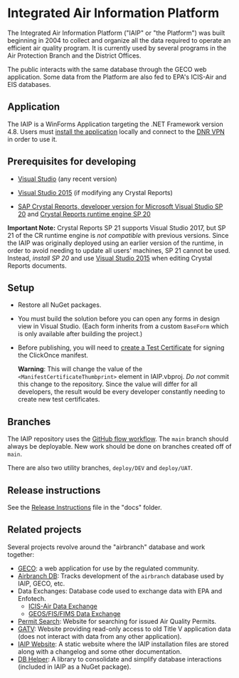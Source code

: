 # Integrated Air Information Platform

The Integrated Air Information Platform ("IAIP" or "the Platform") was built beginning in 2004 to collect and organize all the data required to operate an efficient air quality program. It is currently used by several programs in the Air Protection Branch and the District Offices.

The public interacts with the same database through the GECO web application. 
Some data from the Platform are also fed to EPA's ICIS-Air and EIS databases.

## Application

The IAIP is a WinForms Application targeting the .NET Framework version 4.8. Users must [install the application](https://iaip.gaepd.org/) locally and connect to the [DNR VPN](https://sslx.gta.ga.gov/dnr/) in order to use it.

## Prerequisites for developing

+ [Visual Studio](https://www.visualstudio.com/) (any recent version)

+ [Visual Studio 2015](https://my.visualstudio.com/Downloads?pid=1881) (if modifying any Crystal Reports)

+ [SAP Crystal Reports, developer version for Microsoft Visual Studio SP 20](http://downloads.businessobjects.com/akdlm/cr4vs2010/CRforVS_13_0_20.exe) and [Crystal Reports runtime engine SP 20](http://downloads.businessobjects.com/akdlm/cr4vs2010/CRforVS_redist_install_32bit_13_0_20.zip)

**Important Note:** Crystal Reports SP 21 supports Visual Studio 2017, but SP 21 of the CR runtime engine is *not compatible* with previous versions. Since the IAIP was originally deployed using an earlier version of the runtime, in order to avoid needing to update all users' machines, SP 21 cannot be used. Instead, *install SP 20* and use [Visual Studio 2015](https://my.visualstudio.com/Downloads?pid=1881) when editing Crystal Reports documents.

## Setup

* Restore all NuGet packages.

* You must build the solution before you can open any forms in design view in Visual Studio. (Each form inherits from a custom `BaseForm` which is only available after building the project.)

* Before publishing, you will need to [create a Test Certificate](https://msdn.microsoft.com/en-us/library/che5h906%28v=vs.120%29.aspx) for signing the ClickOnce manifest. 

    **Warning**: This will change the value of the `<ManifestCertificateThumbprint>` element in IAIP.vbproj. *Do not* commit this change to the repository. Since the value will differ for all developers, the result would be every developer constantly needing to create new test certificates.

## Branches

The IAIP repository uses the [GitHub flow workflow](https://guides.github.com/introduction/flow/). The `main` branch should always be deployable. New work should be done on branches created off of `main`.

There are also two utility branches, `deploy/DEV` and `deploy/UAT`.

## Release instructions

See the [Release Instructions](docs/Release-Instructions.md) file in the "docs" folder.

## Related projects

Several projects revolve around the "airbranch" database and work together:

* [GECO](https://github.com/gaepdit/geco): a web application for use by the regulated community.
* [Airbranch DB](https://github.com/gaepdit/airbranch-db): Tracks development of the `airbranch` database used by IAIP, GECO, etc.
* Data Exchanges: Database code used to exchange data with EPA and Enfotech.
    * [ICIS-Air Data Exchange](https://github.com/gaepdit/icis-air-data-exchange)
    * [GEOS/FIS/FIMS Data Exchange](https://github.com/gaepdit/geos-fis-fims-data-exchange)
* [Permit Search](https://github.com/gaepdit/permit-search): Website for searching for issued Air Quality Permits.
* [GATV](https://github.com/gaepdit/gatv): Website providing read-only access to old Title V application data (does not interact with data from any other application).
* [IAIP Website](https://github.com/gaepdit/iaip-website): A static website where the IAIP installation files are stored along with a changelog and some other documentation.
* [DB Helper](https://github.com/gaepdit/db-helper): A library to consolidate and simplify database interactions (included in IAIP as a NuGet package).
